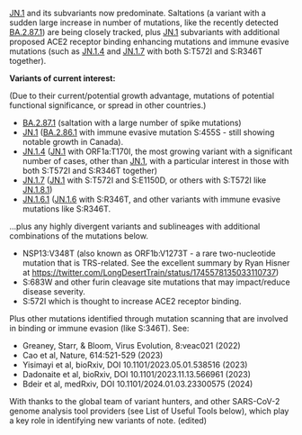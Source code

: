 

<u id='JN_1'>JN.1</u> and its subvariants now predominate. Saltations (a variant with a sudden large increase in number of mutations, like the recently detected <u id='BA_2_87_1'>BA.2.87.1</u>) are being closely tracked, plus <u id='JN_1'>JN.1</u> subvariants with additional proposed ACE2 receptor binding enhancing mutations and immune evasive mutations (such as <u id='JN_1_4'>JN.1.4</u> and <u id='JN_1_7'>JN.1.7</u> with both S:T572I and S:R346T together).



**Variants of current interest:**

(Due to their current/potential growth advantage, mutations of potential functional significance, or spread in other countries.)



* <u id='BA_2_87_1'>BA.2.87.1</u> (saltation with a large number of spike mutations)
* <u id='JN_1'>JN.1</u> (<u id='BA_2_86_1'>BA.2.86.1</u> with immune evasive mutation S:455S - still showing notable growth in Canada).
* <u id='JN_1_4'>JN.1.4</u> (<u id='JN_1'>JN.1</u> with ORF1a:T170I, the most growing variant with a significant number of cases, other than <u id='JN_1'>JN.1</u>, with a particular interest in those with both S:T572I and S:R346T together)
* <u id='JN_1_7'>JN.1.7</u> (<u id='JN_1'>JN.1</u> with S:T572I and S:E1150D, or others with S:T572I like <u id='JN_1_8_1'>JN.1.8.1</u>)
* <u id='JN_1_6_1'>JN.1.6.1</u> (<u id='JN_1_6'>JN.1.6</u> with S:R346T, and other variants with immune evasive mutations like S:R346T.

…plus any highly divergent variants and sublineages with additional combinations of the mutations below.



* NSP13:V348T (also known as ORF1b:V1273T - a rare two-nucleotide mutation that is TRS-related. See the excellent summary by Ryan Hisner at <https://twitter.com/LongDesertTrain/status/1745578135033110737>)
* S:683W and other furin cleavage site mutations that may impact/reduce disease severity.
* S:572I which is thought to increase ACE2 receptor binding.

Plus other mutations identified through mutation scanning that are involved in binding or immune evasion (like S:346T). See:



* Greaney, Starr, &amp; Bloom, Virus Evolution, 8:veac021 (2022)
* Cao et al, Nature, 614:521-529 (2023)
* Yisimayi et al, bioRxiv, DOI 10.1101/2023.05.01.538516 (2023)
* Dadonaite et al, bioRxiv, DOI 10.1101/2023.11.13.566961 (2023)
* Bdeir et al, medRxiv, DOI 10.1101/2024.01.03.23300575 (2024)

With thanks to the global team of variant hunters, and other SARS-CoV-2 genome analysis tool providers (see List of Useful Tools below), which play a key role in identifying new variants of note. (edited)


<!-- edited -->
